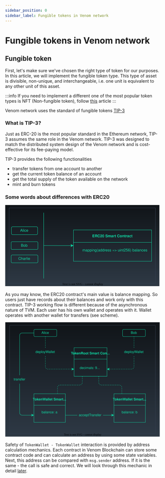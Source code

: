 ```yaml
---
sidebar_position: 0
sidebar_label: Fungible tokens in Venom network
---
```


# Fungible tokens in Venom network

## Fungible token&#x20;

First, let's make sure we've chosen the right type of token for our purposes. In this article, we will implement the fungible token type. This type of asset is divisible, non-unique, and interchangeable, i.e. one unit is equivalent to any other unit of this asset.&#x20;

:::info
If you need to implement a different one of the most popular token types is NFT (Non-fungible token), follow [this](../how-to-create-your-own-non-fungible-tip-4-token/non-fungible-tokens-in-venom-network) article
:::

Venom network uses the standard of fungible tokens [TIP-3](../../../standards/TIP-3/core-description.md)

### What is TIP-3?

Just as ERC-20 is the most popular standard in the Ethereum network, TIP-3 assumes the same role in the Venom network. TIP-3 was designed to match the distributed system design of the Venom network and is cost-effective for its fee-paying model.

TIP-3 provides the following functionalities

* transfer tokens from one account to another
* get the current token balance of an account
* get the total supply of the token available on the network
* mint and burn tokens

### Some words about differences with ERC20

![ERC20 concept simple scheme](<./assets/erc20.svg>)

As you may know, the ERC20 contract's main value is balance mapping. So users just have records about their balances and work only with this contract. TIP-3 working flow is different because of the asynchronous nature of TVM. Each user has his own wallet and operates with it. Wallet operates with another wallet for transfers (see scheme).

![TIP-3 concept simple scheme](<./assets/tip3.svg>)

Safety of `TokenWallet - TokenWallet` interaction is provided by address calculation mechanics. Each contract in Venom Blockchain can store some contract code and can calculate an address by using some state variables. Next, this address can be compared with `msg.sender` address. If it is the same - the call is safe and correct. We will look through this mechanic in detail [later](../developing-of-simple-voting-system/venom-in-action/voting-system-contracts.md).
